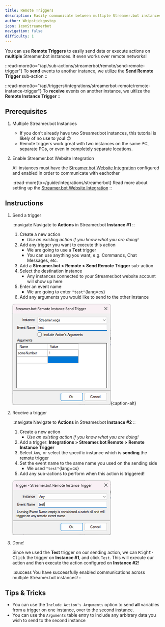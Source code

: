 ```yaml
---
title: Remote Triggers
description: Easily communicate between multiple Streamer.bot instances
author: Whipstickgostop
icon: IconStreamerbot
navigation: false
difficulty: 1
---
```


You can use **Remote Triggers** to easily send data or execute actions on **multiple** Streamer.bot instances. It even works over remote networks!

::read-more{to="/api/sub-actions/streamerbot/remote/send-remote-trigger"}
To **send** events to another instance, we utilize the **Send Remote Trigger** sub-action
::

::read-more{to="/api/triggers/integrations/streamerbot-remote/remote-instance-trigger"}
To **receive** events on another instance, we uitlize the **Remote Instance Trigger**
::

## Prerequisites

1. Multiple Streamer.bot Instances

    - If you don't already have two Streamer.bot instances, this tutorial is likely of no use to you! 😊
    - Remote triggers work great with two instances on the same PC, separate PCs, or even in completely separate locations.

2. Enable Streamer.bot Website Integration

    All instances must have the [Streamer.bot Website Integration](/guide/integrations/streamerbot) configured and enabled in order to communicate with eachother

    ::read-more{to=/guide/integrations/streamerbot}
      Read more about setting up the [Streamer.bot Website Integration](/guide/integrations/streamerbot)
    ::

## Instructions

1. Send a trigger

    ::navigate
    Navigate to **Actions** in Streamer.bot **Instance #1**
    ::

    1. Create a new action
        - _Use an existing action if you know what you are doing!_
    2. Add any trigger you want to execute this action
        - We are going to use a **Test** trigger
        - You can use anything you want, e.g. Commands, Chat Messages, etc.
    2. Add a **Streamer.bot > Remote > Send Remote Trigger** sub-action
    3. Select the destination instance
        - Any instances connected to your Streamer.bot website account will show up here
    4. Enter an event name
        - We are going to enter `"test"`{lang=cs}
    5. Add any arguments you would like to send to the other instance

    ![Send Remote Trigger Sub-Action](assets/remote-trigger-sub-action.png){caption-alt}

2. Receive a trigger

    ::navigate
    Navigate to **Actions** in Streamer.bot **Instance #2**
    ::

    1. Create a new action
        - _Use an existing action if you know what you are doing!_
    2. Add a trigger: **Integrations > Streamer.bot Remote > Remote Instance Trigger**
    3. Select `Any`, or select the specific instance which is **sending** the remote trigger
    4. Set the event name to the same name you used on the sending side
        - We used `"test"`{lang=cs}
    5. Add any sub-actions to perform when this action is triggered!

    ![Remote Instance Trigger](assets/remote-trigger.png)

3. Done!

    Since we used the **Test** trigger on our sending action, we can <kbd>Right-Click</kbd> the trigger on **Instance #1**, and click `Test`. This will execute our action and then execute the action configured on **Instance #2**!

    ::success
    You have successfully enabled communications across multiple Streamer.bot instances!
    ::

## Tips & Tricks

- You can use the `Include Action's Arguments` option to send **all** variables from a trigger on one instance, over to the second instance.
- You can use the `Arguments` table entry to include any arbitrary data you wish to send to the second instance